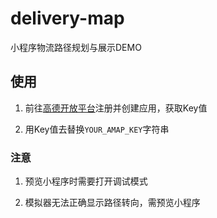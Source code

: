 # delivery-map

小程序物流路径规划与展示DEMO

## 使用

1. 前往[高德开放平台](https://lbs.amap.com/)注册并创建应用，获取Key值

2. 用Key值去替换`YOUR_AMAP_KEY`字符串

### 注意

1. 预览小程序时需要打开调试模式

2. 模拟器无法正确显示路径转向，需预览小程序
